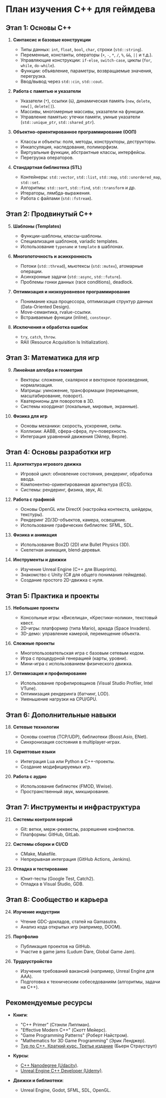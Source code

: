 # План изучения C++ для геймдева

## Этап 1: Основы C++
1. **Синтаксис и базовые конструкции**
   - Типы данных: `int`, `float`, `bool`, `char`, строки (`std::string`).
   - Переменные, константы, операторы (`+`, `-`, `*`, `/`, `%`, `&&`, `||` и т.д.).
   - Управляющие конструкции: `if-else`, `switch-case`, циклы (`for`, `while`, `do-while`).
   - Функции: объявление, параметры, возвращаемые значения, перегрузка.
   - Ввод/вывод через `std::cin`, `std::cout`.

2. **Работа с памятью и указатели**
   - Указатели (`*`), ссылки (`&`), динамическая память (`new`, `delete`, `new[]`, `delete[]`).
   - Массивы, многомерные массивы, указатели на функции.
   - Управление памятью: утечки памяти, умные указатели (`std::unique_ptr`, `std::shared_ptr`).

3. **Объектно-ориентированное программирование (ООП)**
   - Классы и объекты: поля, методы, конструкторы, деструкторы.
   - Инкапсуляция, наследование, полиморфизм.
   - Виртуальные функции, абстрактные классы, интерфейсы.
   - Перегрузка операторов.

4. **Стандартная библиотека (STL)**
   - Контейнеры: `std::vector`, `std::list`, `std::map`, `std::unordered_map`, `std::set`.
   - Алгоритмы: `std::sort`, `std::find`, `std::transform` и др.
   - Итераторы, лямбда-выражения.
   - Работа с файлами (`std::fstream`).

## Этап 2: Продвинутый C++
5. **Шаблоны (Templates)**
   - Функции-шаблоны, классы-шаблоны.
   - Специализация шаблонов, variadic templates.
   - Использование `typename` и `template` в шаблонах.

6. **Многопоточность и асинхронность**
   - Потоки (`std::thread`), мьютексы (`std::mutex`), атомарные операции.
   - Асинхронные задачи (`std::async`, `std::future`).
   - Проблемы гонки данных (race conditions), deadlock.

7. **Оптимизация и низкоуровневое программирование**
   - Понимание кэша процессора, оптимизация структур данных (Data-Oriented Design).
   - Move-семантика, rvalue-ссылки.
   - Встраиваемые функции (inline), `constexpr`.

8. **Исключения и обработка ошибок**
   - `try`, `catch`, `throw`.
   - RAII (Resource Acquisition Is Initialization).

## Этап 3: Математика для игр
9. **Линейная алгебра и геометрия**
   - Векторы: сложение, скалярное и векторное произведения, нормализация.
   - Матрицы: умножение, трансформации (перемещение, масштабирование, поворот).
   - Кватернионы для поворотов в 3D.
   - Системы координат (локальные, мировые, экранные).

10. **Физика для игр**
    - Основы механики: скорость, ускорение, силы.
    - Коллизии: AABB, сфера-сфера, луч-поверхность.
    - Интеграция уравнений движения (Эйлер, Верле).

## Этап 4: Основы разработки игр
11. **Архитектура игрового движка**
    - Игровой цикл: обновление состояния, рендеринг, обработка ввода.
    - Компонентно-ориентированная архитектура (ECS).
    - Системы: рендеринг, физика, звук, AI.

12. **Работа с графикой**
    - Основы OpenGL или DirectX (настройка контекста, шейдеры, текстуры).
    - Рендеринг 2D/3D-объектов, камера, освещение.
    - Использование графических библиотек: SFML, SDL.

13. **Физика и анимация**
    - Использование Box2D (2D) или Bullet Physics (3D).
    - Скелетная анимация, blend-деревья.

14. **Инструменты и движки**
    - Изучение Unreal Engine (C++ для Blueprints).
    - Знакомство с Unity (C# для общего понимания геймдева).
    - Создание простого 2D-движка с нуля.

## Этап 5: Практика и проекты
15. **Небольшие проекты**
    - Консольные игры: «Виселица», «Крестики-нолики», текстовый квест.
    - 2D-игры: платформер (типа Mario), аркада (Space Invaders).
    - 3D-демо: управление камерой, перемещение объекта.

16. **Сложные проекты**
    - Многопользовательская игра с базовым сетевым кодом.
    - Игра с процедурной генерацией (карты, уровни).
    - Мини-игра с использованием физического движка.

17. **Оптимизация и профилирование**
    - Использование профилировщиков (Visual Studio Profiler, Intel VTune).
    - Оптимизация рендеринга (батчинг, LOD).
    - Уменьшение нагрузки на CPU/GPU.

## Этап 6: Дополнительные навыки
18. **Сетевые технологии**
    - Основы сокетов (TCP/UDP), библиотеки (Boost.Asio, ENet).
    - Синхронизация состояния в multiplayer-играх.

19. **Скриптовые языки**
    - Интеграция Lua или Python в C++-проекты.
    - Создание модифицируемых игр.

20. **Работа с аудио**
    - Использование библиотек (FMOD, Wwise).
    - Пространственный звук, микширование.

## Этап 7: Инструменты и инфраструктура
21. **Системы контроля версий**
    - Git: ветки, мерж-реквесты, разрешение конфликтов.
    - Платформы: GitHub, GitLab.

22. **Системы сборки и CI/CD**
    - CMake, Makefile.
    - Непрерывная интеграция (GitHub Actions, Jenkins).

23. **Отладка и тестирование**
    - Юнит-тесты (Google Test, Catch2).
    - Отладка в Visual Studio, GDB.

## Этап 8: Сообщество и карьера
24. **Изучение индустрии**
    - Чтение GDC-докладов, статей на Gamasutra.
    - Анализ кода открытых игр (например, DOOM).

25. **Портфолио**
    - Публикация проектов на GitHub.
    - Участие в game jams (Ludum Dare, Global Game Jam).

26. **Трудоустройство**
    - Изучение требований вакансий (например, Unreal Engine для AAA).
    - Подготовка к техническим собеседованиям (алгоритмы, задачи на C++).

## Рекомендуемые ресурсы
- **Книги**:
  - "C++ Primer" (Стэнли Липпман).
  - "Effective Modern C++" (Скотт Мейерс).
  - "Game Programming Patterns" (Роберт Найстром).
  - "Mathematics for 3D Game Programming" (Эрик Ленджер).
  - [Тур по С++. Краткий курс. Третье издание](https://codelibrary.info/files/1446_Tur-po-C++-Kratkiy-kurs.pdf) (Бьерн Страуструп) 

- **Курсы**:
  - [C++ Nanodegree (Udacity)](https://www.udacity.com).
  - [Unreal Engine C++ Developer (Udemy)](https://www.udemy.com).

- **Движки и библиотеки**:
  - Unreal Engine, Godot, SFML, SDL, OpenGL.
